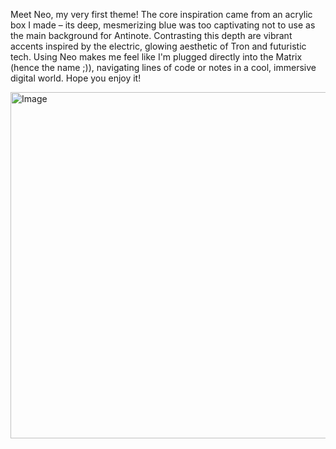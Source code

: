 Meet Neo, my very first theme! The core inspiration came from an acrylic box I made – its deep, mesmerizing blue was too captivating not to use as the main background for Antinote. Contrasting this depth are vibrant accents inspired by the electric, glowing aesthetic of Tron and futuristic tech. Using Neo makes me feel like I'm plugged directly into the Matrix (hence the name ;)), navigating lines of code or notes in a cool, immersive digital world. Hope you enjoy it!

<img width="554" alt="Image" src="https://github.com/user-attachments/assets/166af25e-2522-4175-aab4-6300ccc6d3fe" />
